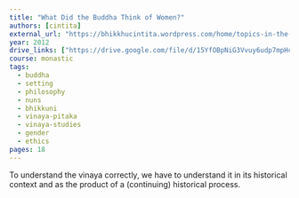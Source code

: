 ```yaml
---
title: "What Did the Buddha Think of Women?"
authors: [cintita]
external_url: "https://bhikkhucintita.wordpress.com/home/topics-in-the-dharma/uposatha-1272012/"
year: 2012
drive_links: ["https://drive.google.com/file/d/15YfOBpNiG3Vvuy6udp7mpHcc2AVl_jc7/view?usp=drivesdk"]
course: monastic
tags:
  - buddha
  - setting
  - philosophy
  - nuns
  - bhikkuni
  - vinaya-pitaka
  - vinaya-studies
  - gender
  - ethics
pages: 18
---
```


To understand the vinaya correctly, we have to understand it in its historical context and as the product of a (continuing) historical process.
